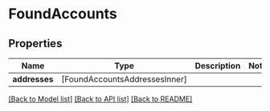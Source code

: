 # FoundAccounts

## Properties
Name | Type | Description | Notes
------------ | ------------- | ------------- | -------------
**addresses** | [FoundAccountsAddressesInner] |  | 

[[Back to Model list]](../README.md#documentation-for-models) [[Back to API list]](../README.md#documentation-for-api-endpoints) [[Back to README]](../README.md)


